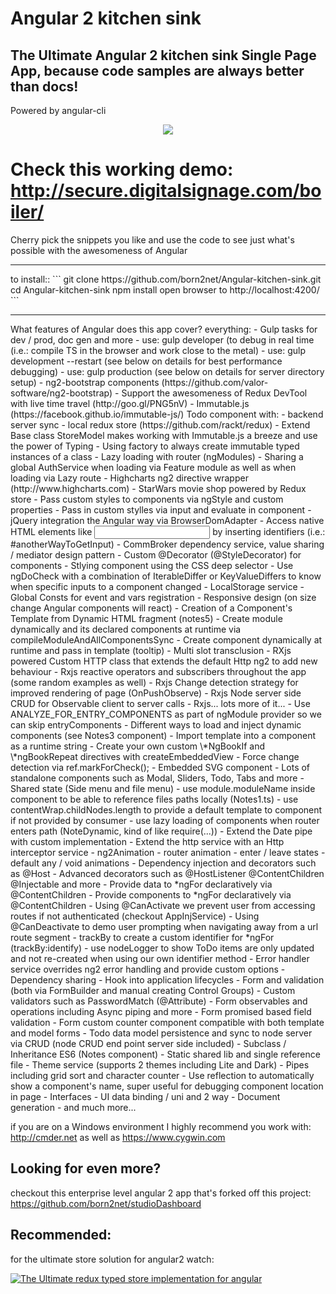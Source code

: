 Angular 2 kitchen sink
======================

The Ultimate Angular 2 kitchen sink Single Page App, because code samples are always better than docs! 
----------------

Powered by angular-cli

<p align="center">  
  <img src="http://www.digitalsignage.com/_images/kitchensink.png">
</p>

Check this working demo: http://secure.digitalsignage.com/boiler/
====

Cherry pick the snippets you like and use the code to see just what's possible with the awesomeness of Angular

<hr/>
to install::
```             
git clone https://github.com/born2net/Angular-kitchen-sink.git
cd Angular-kitchen-sink
npm install
open browser to http://localhost:4200/
```

<hr/>
What features of Angular does this app cover? everything:
- Gulp tasks for dev / prod, doc gen and more
   - use: gulp developer (to debug in real time (i.e.: compile TS in the browser and work close to the metal)
   - use: gulp development --restart (see below on details for best performance debugging)
   - use: gulp production (see below on details for server directory setup)
- ng2-bootstrap components (https://github.com/valor-software/ng2-bootstrap)
- Support the awesomeness of Redux DevTool with live time travel (http://goo.gl/PNG5nV)
- Immutable.js (https://facebook.github.io/immutable-js/) Todo component with: 
   - backend server sync
   - local redux store (https://github.com/rackt/redux)
   - Extend Base class StoreModel makes working with Immutable.js a breeze and use the power of Typing
   - Using factory to always create immutable typed instances of a class
- Lazy loading with router (ngModules)
- Sharing a global AuthService when loading via Feature module as well as when loading via Lazy route
- Highcharts ng2 directive wrapper (http://www.highcharts.com) 
- StarWars movie shop powered by Redux store
- Pass custom styles to components via ngStyle and custom properties
- Pass in custom stylles via input and evaluate in component
- jQuery integration the Angular way via BrowserDomAdapter
- Access native HTML elements like <input> by inserting identifiers (i.e.: #anotherWayToGetInput)
- CommBroker dependency service, value sharing / mediator design pattern
- Custom @Decorator (@StyleDecorator) for components
- Stlying component using the CSS deep selector
- Use ngDoCheck with a combination of IterableDiffer or KeyValueDiffers to know when specific inputs to a component changed
- LocalStorage service
- Global Consts for event and vars registration
- Responsive design (on size change Angular components will react)
- Creation of a Component's Template from Dynamic HTML fragment (notes5)
- Create module dynamically and its declared components at runtime via compileModuleAndAllComponentsSync
- Create component dynamically at runtime and pass in template (tooltip)
- Multi slot transclusion
- RXjs powered Custom HTTP class that extends the default Http ng2 to add new behaviour
- Rxjs reactive operators and subscribers throughout the app (some random examples as well)
- Rxjs Change detection strategy for improved rendering of page (OnPushObserve)
- Rxjs Node server side CRUD for Observable client to server calls
- Rxjs... lots more of it...
- Use ANALYZE_FOR_ENTRY_COMPONENTS as part of ngModule provider so we can skip entryComponents
- Different ways to load and inject dynamic components (see Notes3 component)
- Import template into a component as a runtime string
- Create your own custom \*NgBookIf and \*ngBookRepeat directives with createEmbeddedView
- Force change detection via ref.markForCheck();
- Embedded SVG component
- Lots of standalone components such as Modal, Sliders, Todo, Tabs and more
- Shared state (Side menu and file menu)
- use module.moduleName inside component to be able to reference files paths locally (Notes1.ts)
- use contentWrap.childNodes.length to provide a default template to component if not provided by consumer
- use lazy loading of components when router enters path (NoteDynamic, kind of like require(...))
- Extend the Date pipe with custom implementation
- Extend the http service with an Http interceptor service
- ng2Animation
    - router animation
    - enter / leave states
    - default any / void animations 
- Dependency injection and decorators such as @Host
- Advanced decorators such as @HostListener @ContentChildren @Injectable and more
- Provide data to *ngFor declaratively via @ContentChildren
- Provide components to *ngFor declaratively via @ContentChildren
- Using @CanActivate we prevent user from accessing routes if not authenticated (checkout AppInjService)
- Using @CanDeactivate to demo user prompting when navigating away from a url route segment
- trackBy to create a custom identifier for *ngFor (trackBy:identify)
   - use nodeLogger to show ToDo items are only updated and not re-created when using our own identifier method
- Error handler service overrides ng2 error handling and provide custom options
- Dependency sharing
- Hook into application lifecycles
- Form and validation (both via FormBuilder and manual creating Control Groups) 
- Custom validators such as PasswordMatch (@Attribute)
- Form observables and operations including Async piping and more
- Form promised based field validation
- Form custom counter component compatible with both template and model forms
- Todo data model persistence and sync to node server via CRUD (node CRUD end point server side included)
- Subclass / Inheritance ES6 (Notes component) 
- Static shared lib and single reference file
- Theme service (supports 2 themes including Lite and Dark)
- Pipes including grid sort and character counter
- Use reflection to automatically show a component's name, super useful for debugging component location in page
- Interfaces
- UI data binding / uni and 2 way
- Document generation
- and much more...

if you are on a Windows environment I highly recommend you work with: http://cmder.net as well as https://www.cygwin.com

Looking for even more?
------------
checkout this enterprise level angular 2 app that's forked off this project: https://github.com/born2net/studioDashboard

Recommended:
------------------------------------------------------------------------

for the ultimate store solution for angular2 watch:

[![The Ultimate redux typed store implementation for angular](http://img.youtube.com/vi/bEkPEnudm7s/0.jpg)](https://www.youtube.com/watch?v=bEkPEnudm7s&feature=youtu.be "The Ultimate redux typed store implementation for angular")








